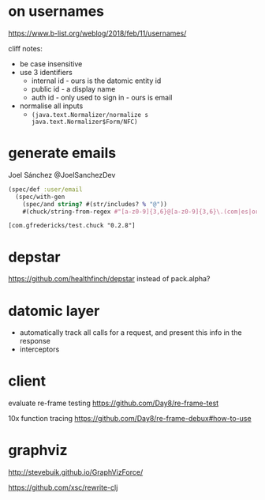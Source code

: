 # on usernames

https://www.b-list.org/weblog/2018/feb/11/usernames/

cliff notes:
- be case insensitive
- use 3 identifiers
  - internal id - ours is the datomic entity id
  - public id - a display name
  - auth id - only used to sign in - ours is email
- normalise all inputs
  - `(java.text.Normalizer/normalize s java.text.Normalizer$Form/NFC)`

# generate emails

Joel Sánchez @JoelSanchezDev

```clojure
(spec/def :user/email
  (spec/with-gen
    (spec/and string? #(str/includes? % "@"))
    #(chuck/string-from-regex #"[a-z0-9]{3,6}@[a-z0-9]{3,6}\.(com|es|org)")))
```

`[com.gfredericks/test.chuck "0.2.8"]`

# depstar

https://github.com/healthfinch/depstar instead of pack.alpha?

# datomic layer

- automatically track all calls for a request, and present this info in the response
- interceptors

# client

evaluate re-frame
testing https://github.com/Day8/re-frame-test

10x function tracing https://github.com/Day8/re-frame-debux#how-to-use

# graphviz

http://stevebuik.github.io/GraphVizForce/

https://github.com/xsc/rewrite-clj

